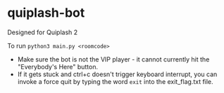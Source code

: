 # quiplash-bot

Designed for Quiplash 2

To run `python3 main.py <roomcode>`

- Make sure the bot is not the VIP player - it cannot currently hit the "Everybody's Here" button.
- If it gets stuck and ctrl+c doesn't trigger keyboard interrupt, you can invoke a force quit by typing the word `exit` into the exit_flag.txt file.
